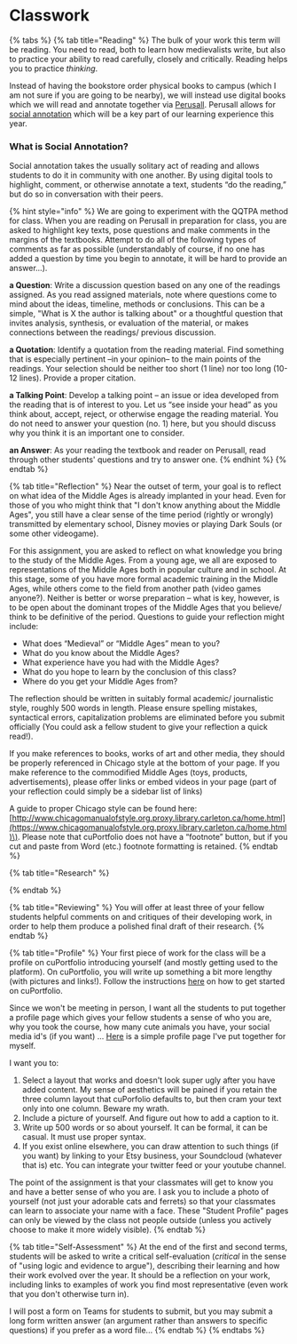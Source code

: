 # Classwork

{% tabs %}
{% tab title="Reading" %}
The bulk of your work this term will be reading. You need to read, both to learn how medievalists write, but also to practice your ability to read carefully, closely and critically. Reading helps you to practice _thinking_. 

Instead of having the bookstore order physical books to campus \(which I am not sure if you are going to be nearby\), we will instead use digital books which we will read and annotate together via [Perusall](../../digital-tools/perusall/).  Perusall allows for [social annotation](http://www.grandviewcetl.org/tools-for-teaching-social-annotation/) which will be a key part of our learning experience this year. 

### What is Social Annotation?

Social annotation takes the usually solitary act of reading and allows students to do it in community with one another. By using digital tools to highlight, comment, or otherwise annotate a text, students “do the reading,” but do so in conversation with their peers.

{% hint style="info" %}
We are going to experiment with the QQTPA method for class.  When you are reading on Perusall in preparation for class, you are asked to highlight key texts, pose questions and make comments in the margins of the textbooks. Attempt to do all of the following types of comments as far as possible \(understandably of course, if no one has added a question by time you begin to annotate, it will be hard to provide an answer...\). 

**a Question**: Write a discussion question based on any one of the readings assigned. As you read assigned materials, note where questions come to mind about the ideas, timeline, methods or conclusions. This can be a simple, "What is X the author is talking about" or a thoughtful question that invites analysis, synthesis, or evaluation of the material, or makes connections between the readings/ previous discussion.

**a Quotation**: Identify a quotation from the reading material. Find something that is especially pertinent –in your opinion– to the main points of the readings. Your selection should be neither too short \(1 line\) nor too long \(10-12 lines\). Provide a proper citation.

**a Talking Point**: Develop a talking point – an issue or idea developed from the reading that is of interest to you. Let us “see inside your head” as you think about, accept, reject, or otherwise engage the reading material. You do not need to answer your question \(no. 1\) here, but you should discuss why you think it is an important one to consider.

**an Answer**: As your reading the textbook and reader on Perusall, read through other students' questions and try to answer one. 
{% endhint %}
{% endtab %}

{% tab title="Reflection" %}
Near the outset of term, your goal is to reflect on what idea of the Middle Ages is already implanted in your head. Even for those of you who might think that "I don't know anything about the Middle Ages", you still have a clear sense of the time period \(rightly or wrongly\) transmitted by elementary school, Disney movies or playing Dark Souls \(or some other videogame\). 

For this assignment, you are asked to reflect on what knowledge you bring to the study of the Middle Ages. From a young age, we all are exposed to representations of the Middle Ages both in popular culture and in school. At this stage, some of you have more formal academic training in the Middle Ages, while others come to the field from another path \(video games anyone?\). Neither is better or worse preparation – what is key, however, is to be open about the dominant tropes of the Middle Ages that you believe/ think to be definitive of the period. Questions to guide your reflection might include:

* What does “Medieval” or “Middle Ages” mean to you?
* What do you know about the Middle Ages?
* What experience have you had with the Middle Ages?
* What do you hope to learn by the conclusion of this class?
* Where do you get your Middle Ages from?

The reflection should be written in suitably formal academic/ journalistic style, roughly 500 words in length. Please ensure spelling mistakes, syntactical errors, capitalization problems are eliminated before you submit officially \(You could ask a fellow student to give your reflection a quick read!\).

If you make references to books, works of art and other media, they should be properly referenced in Chicago style at the bottom of your page. If you make reference to the commodified Middle Ages \(toys, products, advertisements\), please offer links or embed videos in your page \(part of your reflection could simply be a sidebar list of links\)

A guide to proper Chicago style can be found here: [http://www.chicagomanualofstyle.org.proxy.library.carleton.ca/home.html](https://www.chicagomanualofstyle.org.proxy.library.carleton.ca/home.html)\). Please note that cuPortfolio does not have a “footnote” button, but if you cut and paste from Word \(etc.\) footnote formatting is retained.
{% endtab %}

{% tab title="Research" %}

{% endtab %}

{% tab title="Reviewing" %}
You will offer at least three of your fellow students helpful comments on and critiques of their developing work, in order to help them produce a polished final draft of their research. 
{% endtab %}

{% tab title="Profile" %}
Your first piece of work for the class will be a profile on cuPortfolio introducing yourself \(and mostly getting used to the platform\). On cuPortfolio, you will write up something a bit more lengthy \(with pictures and links!\). Follow the instructions [here](../../digital-tools/culearn/untitled.md) on how to get started on cuPortfolio. 

Since we won't be meeting in person, I want all the students to put together a profile page which gives your fellow students a sense of who you are, why you took the course, how many cute animals you have, your social media id's \(if you want\) ... [Here](https://cuportfolio.carleton.ca/view/view.php?t=R0JhOVq2vQu3xfWjiceY) is a simple profile page I've put together for myself. 

I want you to:

1. Select a layout that works and doesn't look super ugly after you have added content. My sense of aesthetics will be pained if you retain the three column layout that cuPorfolio defaults to, but then cram your text only into one column. Beware my wrath.
2. Include a picture of yourself. And figure out how to add a caption to it. 
3. Write up 500 words or so about yourself. It can be formal, it can be casual. It must use proper syntax. 
4. If you exist online elsewhere, you can draw attention to such things \(if you want\) by linking to your Etsy business, your Soundcloud \(whatever that is\) etc. You can integrate your twitter feed or your youtube channel.

The point of the assignment is that your classmates will get to know you and have a better sense of who you are. I ask you to include a photo of yourself \(not just your adorable cats and ferrets\) so that your classmates can learn to associate your name with a face. These "Student Profile" pages can only be viewed by the class not people outside \(unless you actively choose to make it more widely visible\).
{% endtab %}

{% tab title="Self-Assessment" %}
At the end of the first and second terms, students will be asked to write a critical self-evaluation \(_critical_ in the sense of "using logic and evidence to argue"\), describing their learning and how their work evolved over the year. It should be a reflection on your work, including links to examples of work you find most representative \(even work that you don't otherwise turn in\).

I will post a form on Teams for students to submit, but you may submit a long form written answer \(an argument rather than answers to specific questions\) if you prefer as a word file...
{% endtab %}
{% endtabs %}

